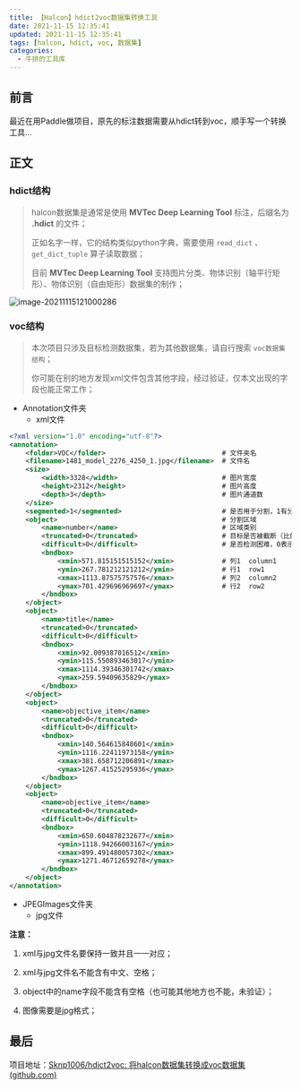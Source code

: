 ```yaml
---
title: 【Halcon】hdict2voc数据集转换工具
date: 2021-11-15 12:35:41
updated: 2021-11-15 12:35:41
tags: [halcon, hdict, voc, 数据集]
categories: 
  - 牛排的工具库
---
```


## 前言

最近在用Paddle做项目，原先的标注数据需要从hdict转到voc，顺手写一个转换工具...

<!-- more -->

## 正文

### hdict结构

> halcon数据集是通常是使用 **MVTec Deep Learning Tool** 标注，后缀名为 **.hdict** 的文件；
>
> 正如名字一样，它的结构类似python字典，需要使用 `read_dict` 、`get_dict_tuple` 算子读取数据；
>
> 目前 **MVTec Deep Learning Tool** 支持图片分类、物体识别（轴平行矩形）、物体识别（自由矩形）数据集的制作；

![image-20211115121000286](https://bucket.sknp.top/2023/07/02c4663d1a7f7c203338ec6462b99207.png)

### voc结构

> 本次项目只涉及目标检测数据集，若为其他数据集，请自行搜索 `voc数据集结构`；
>
> 你可能在别的地方发现xml文件包含其他字段，经过验证，仅本文出现的字段也能正常工作；

- Annotation文件夹
  - xml文件

```xml
<?xml version="1.0" encoding="utf-8"?>
<annotation>
    <folder>VOC</folder>                             # 文件夹名
    <filename>1481_model_2276_4250_1.jpg</filename>  # 文件名
    <size>
        <width>3328</width>                          # 图片宽度
        <height>2312</height>                        # 图片高度
        <depth>3</depth>                             # 图片通道数
    </size>
    <segmented>1</segmented>                         # 是否用于分割，1有分割标注，0表示没有分割标注。
    <object>                                         # 分割区域
        <name>number</name>                          # 区域类别
        <truncated>0</truncated>                     # 目标是否被截断（比如在图片之外），或者被遮挡（超过15%）
        <difficult>0</difficult>                     # 是否检测困难，0表示容易，1表示困难
        <bndbox>
            <xmin>571.815151515152</xmin>            # 列1  column1
            <ymin>267.781212121212</ymin>            # 行1  row1
            <xmax>1113.87575757576</xmax>            # 列2  column2
            <ymax>701.429696969697</ymax>            # 行2  row2
        </bndbox>
    </object>
    <object>
        <name>title</name>
        <truncated>0</truncated>
        <difficult>0</difficult>
        <bndbox>
            <xmin>92.009387016512</xmin>
            <ymin>115.550893463017</ymin>
            <xmax>1114.39346301742</xmax>
            <ymax>259.59409635829</ymax>
        </bndbox>
    </object>
    <object>
        <name>objective_item</name>
        <truncated>0</truncated>
        <difficult>0</difficult>
        <bndbox>
            <xmin>140.564615848601</xmin>
            <ymin>1116.22411973158</ymin>
            <xmax>381.658712206891</xmax>
            <ymax>1267.41525295936</ymax>
        </bndbox>
    </object>
    <object>
        <name>objective_item</name>
        <truncated>0</truncated>
        <difficult>0</difficult>
        <bndbox>
            <xmin>650.604878232677</xmin>
            <ymin>1118.94266003167</ymin>
            <xmax>899.491480057302</xmax>
            <ymax>1271.46712659278</ymax>
        </bndbox>
    </object>
</annotation>
```

- JPEGImages文件夹
  - jpg文件

**注意：**

1. xml与jpg文件名要保持一致并且一一对应；
2. xml与jpg文件名不能含有中文、空格；
3. object中的name字段不能含有空格（也可能其他地方也不能，未验证）；

4. 图像需要是jpg格式；

## 最后

项目地址：[Sknp1006/hdict2voc: 将halcon数据集转换成voc数据集 (github.com)](https://github.com/Sknp1006/hdict2voc) 

